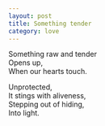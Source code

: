 ```yaml
---
layout: post
title: Something tender
category: love
---
```


Something raw and tender  
Opens up,  
When our hearts touch.

Unprotected,  
It stings with aliveness,  
Stepping out of hiding,  
Into light.